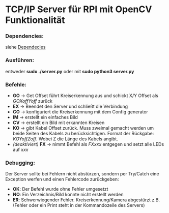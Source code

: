 # TCP/IP Server für RPI mit OpenCV Funktionalität

### Dependencies:
siehe [Dependecies](https://github.com/LostOxygen/OpenCV#Dependecies)

### Ausführen:
entweder **sudo ./server.py** oder mit **sudo python3 server.py**

### Befehle:
+ **GO** -> Get Offset führt Kreiserkennung aus und schickt X/Y Offset als *GOXoffYoff* zurück
+ **EX** -> Beendet den Server und schließt die Verbindung
+ **CO** -> konfiguriert die Kreiserkennung mit dem Config generator
+ **IM** -> erstellt ein einfaches Bild
+ **CV** -> erstellt ein Bild mit erkannten Kreisen
+ **KO** -> gibt Kabel Offset zurück. Muss zweimal gemacht werden um beide Seiten des Kabels zu berücksichtigen. Format der Rückgabe: *KOYoffZoff*. Wobei Z die Länge des Kabels angibt.
+ *(deaktiviert)* **FX** -> nimmt Befehl als *FXxxx* entgegen und setzt alle LEDs auf *xxx*

### Debugging:
Der Server sollte bei Fehlern nicht abstürzen, sondern per Try/Catch eine Exception werfen und einen Fehlercode zurückgeben:

+ **OK**: Der Befehl wurde ohne Fehler umgesetzt
+ **NO**: Ein Verzeichnis/Bild konnte nicht erstellt werden
+ **ER**: Schwerwiegender Fehler. Kreiserkennung/Kamera abgestürzt z.B.
(Fehler oder ein Print steht in der Kommandozeile des Servers)
